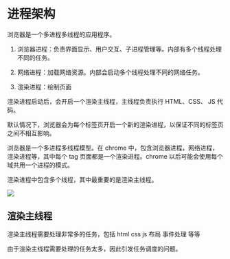 # 进程架构

浏览器是一个多进程多线程的应用程序。

1. 浏览器进程：负责界面显示、用户交互、子进程管理等。内部有多个线程处理不同的任务。
2. 网络进程：加载网络资源。内部会启动多个线程处理不同的网络任务。

3. 渲染进程：绘制页面

渲染进程启动后，会开启一个渲染主线程，主线程负责执行 HTML、CSS、 JS 代码。

默认情况下，浏览器会为每个标签⻚开启一个新的渲染进程，以保证不同的标签⻚之间不相互影响。



浏览器是一个多进程多线程模型。在 chrome 中，包含浏览器进程，网络进程，渲染进程等，其中每个 tag 页面都是一个渲染进程。chrome 以后可能会使用每个域共用一个进程的模式。

渲染进程中包含多个线程，其中最重要的是渲染主线程。

![](/Users/yams/Desktop/chrome-task-manager.png)

## 渲染主线程

渲染主线程需要处理非常多的任务，包括 html css js 布局 事件处理 等等

由于渲染主线程需要处理的任务太多，因此引发任务调度的问题。

